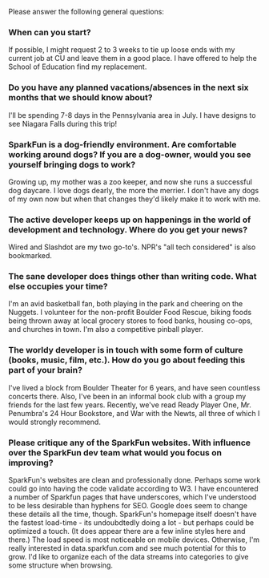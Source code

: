 Please answer the following general questions:

### When can you start?
If possible, I might request 2 to 3 weeks to tie up loose ends with my current job at CU and leave them in a good place. I 
have offered to help the School of Education find my replacement. 

### Do you have any planned vacations/absences in the next six months that we should know about?
I'll be spending 7-8 days in the Pennsylvania area in July. I have designs to see Niagara Falls during this trip!

### SparkFun is a dog-friendly environment. Are comfortable working around dogs? If you are a dog-owner, would you see yourself bringing dogs to work?
Growing up, my mother was a zoo keeper, and now she runs a successful dog daycare. I love dogs dearly, the more the merrier. I don't have any dogs of my own now but when that changes they'd likely make it to work with me.

### The active developer keeps up on happenings in the world of development and technology. Where do you get your news?
Wired and Slashdot are my two go-to's. NPR's "all tech considered" is also bookmarked.

### The sane developer does things other than writing code. What else occupies your time?
I'm an avid basketball fan, both playing in the park and cheering on the Nuggets. I volunteer for the non-profit Boulder Food Rescue, biking foods being thrown away at local grocery stores to food banks, housing co-ops, and churches in town. I'm also a competitive pinball player.

### The worldy developer is in touch with some form of culture (books, music, film, etc.). How do you go about feeding this part of your brain?
I've lived a block from Boulder Theater for 6 years, and have seen countless concerts there. Also, I've been in an informal book club with a group my friends for the last few years. Recently, we've read Ready Player One, Mr. Penumbra's 24 Hour Bookstore, and War with the Newts, all three of which I would strongly recommend.

### Please critique any of the SparkFun websites. With influence over the SparkFun dev team what would you focus on improving?
SparkFun's websites are clean and professionally done. Perhaps some work could go into having the code validate according to W3. I have encountered a number of Sparkfun pages that have underscores, which I've understood to be less desirable than hyphens for SEO. Google does seem to change these details all the time, though. SparkFun's homepage itself doesn't have the fastest load-time - its undoubdtedly doing a lot - but perhaps could be optimized a touch. (It does appear there are a few inline styles here and there.) The load speed is most noticeable on mobile devices. Otherwise, I'm really interested in data.sparkfun.com and see much potential for this to grow. I'd like to organize each of the data streams into categories to give some structure when browsing.
